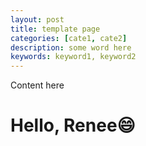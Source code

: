 ```yaml
---
layout: post
title: template page
categories: [cate1, cate2]
description: some word here
keywords: keyword1, keyword2
---
```


Content here



# Hello, Renee😄